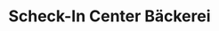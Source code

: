 ---
title: "Scheck-In Center Bäckerei"
url: /baden-baden/scheck-in-center-baeckerei/
shop: Bäckerei
---